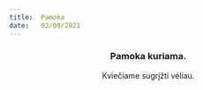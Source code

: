 ```yaml
---
title:  Pamoka
date:   02/09/2021
---
```


### <center>Pamoka kuriama.</center>
<center>Kviečiame sugrįžti vėliau.</center>